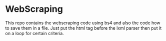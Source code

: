 # WebScraping
This repo contains the webscraping code using bs4 and also the code how to save them in a file. 
Just put the html tag before the lxml parser then put it on a loop for certain criteria.

